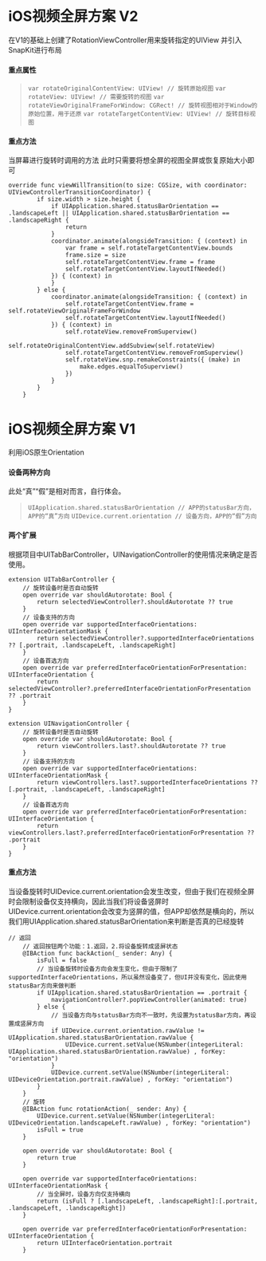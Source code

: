 # iOS视频全屏方案 V2
在V1的基础上创建了RotationViewController用来旋转指定的UIView
并引入SnapKit进行布局
#### 重点属性
> `var rotateOriginalContentView: UIView! // 旋转原始视图`
> `var rotateView: UIView! // 需要旋转的视图`
> `var rotateViewOriginalFrameForWindow: CGRect! // 旋转视图相对于Window的原始位置，用于还原`
> `var rotateTargetContentView: UIView! // 旋转目标视图`

#### 重点方法
当屏幕进行旋转时调用的方法
此时只需要将想全屏的视图全屏或恢复原始大小即可
```
override func viewWillTransition(to size: CGSize, with coordinator: UIViewControllerTransitionCoordinator) {
        if size.width > size.height {
            if UIApplication.shared.statusBarOrientation == .landscapeLeft || UIApplication.shared.statusBarOrientation == .landscapeRight {
                return
            }
            coordinator.animate(alongsideTransition: { (context) in
                var frame = self.rotateTargetContentView.bounds
                frame.size = size
                self.rotateTargetContentView.frame = frame
                self.rotateTargetContentView.layoutIfNeeded()
            }) { (context) in
            }
        } else {
            coordinator.animate(alongsideTransition: { (context) in
                self.rotateTargetContentView.frame = self.rotateViewOriginalFrameForWindow
                self.rotateTargetContentView.layoutIfNeeded()
            }) { (context) in
                self.rotateView.removeFromSuperview()
                self.rotateOriginalContentView.addSubview(self.rotateView)
                self.rotateTargetContentView.removeFromSuperview()
                self.rotateView.snp.remakeConstraints({ (make) in
                    make.edges.equalToSuperview()
                })
            }
        }
    }
```
# iOS视频全屏方案 V1
利用iOS原生Orientation

#### 设备两种方向
此处“真”“假”是相对而言，自行体会。
>`UIApplication.shared.statusBarOrientation // APP的statusBar方向，APP的“真”方向`
>`UIDevice.current.orientation // 设备方向，APP的“假”方向`

#### 两个扩展
根据项目中UITabBarController，UINavigationController的使用情况来确定是否使用。
```
extension UITabBarController {
    // 旋转设备时是否自动旋转
    open override var shouldAutorotate: Bool {
        return selectedViewController?.shouldAutorotate ?? true
    }
    // 设备支持的方向
    open override var supportedInterfaceOrientations: UIInterfaceOrientationMask {
        return selectedViewController?.supportedInterfaceOrientations ?? [.portrait, .landscapeLeft, .landscapeRight]
    }
    // 设备首选方向
    open override var preferredInterfaceOrientationForPresentation: UIInterfaceOrientation {
        return selectedViewController?.preferredInterfaceOrientationForPresentation ?? .portrait
    }
}

extension UINavigationController {
    // 旋转设备时是否自动旋转
    open override var shouldAutorotate: Bool {
        return viewControllers.last?.shouldAutorotate ?? true
    }
    // 设备支持的方向
    open override var supportedInterfaceOrientations: UIInterfaceOrientationMask {
        return viewControllers.last?.supportedInterfaceOrientations ?? [.portrait, .landscapeLeft, .landscapeRight]
    }
    // 设备首选方向
    open override var preferredInterfaceOrientationForPresentation: UIInterfaceOrientation {
        return viewControllers.last?.preferredInterfaceOrientationForPresentation ?? .portrait
    }
}
```

#### 重点方法
当设备旋转时UIDevice.current.orientation会发生改变，但由于我们在视频全屏时会限制设备仅支持横向，因此当我们将设备竖屏时UIDevice.current.orientation会改变为竖屏的值，但APP却依然是横向的，所以我们用UIApplication.shared.statusBarOrientation来判断是否真的已经旋转

```
// 返回
    // 返回按钮两个功能：1.返回，2.将设备旋转成竖屏状态
    @IBAction func backAction(_ sender: Any) {
        isFull = false
        // 当设备旋转时设备方向会发生变化，但由于限制了supportedInterfaceOrientations，所以虽然设备变了，但UI并没有变化，因此使用statusBar方向来做判断
        if UIApplication.shared.statusBarOrientation == .portrait {
            navigationController?.popViewController(animated: true)
        } else {
            // 当设备方向与statusBar方向不一致时，先设置为statusBar方向，再设置成竖屏方向
            if UIDevice.current.orientation.rawValue != UIApplication.shared.statusBarOrientation.rawValue {
                UIDevice.current.setValue(NSNumber(integerLiteral: UIApplication.shared.statusBarOrientation.rawValue) , forKey: "orientation")
            }
            UIDevice.current.setValue(NSNumber(integerLiteral: UIDeviceOrientation.portrait.rawValue) , forKey: "orientation")
        }
    }
    // 旋转
    @IBAction func rotationAction(_ sender: Any) {
        UIDevice.current.setValue(NSNumber(integerLiteral: UIDeviceOrientation.landscapeLeft.rawValue) , forKey: "orientation")
        isFull = true
    }
    
    open override var shouldAutorotate: Bool {
        return true
    }
    
    open override var supportedInterfaceOrientations: UIInterfaceOrientationMask {
        // 当全屏时，设备方向仅支持横向
        return (isFull ? [.landscapeLeft, .landscapeRight]:[.portrait, .landscapeLeft, .landscapeRight])
    }
    
    open override var preferredInterfaceOrientationForPresentation: UIInterfaceOrientation {
        return UIInterfaceOrientation.portrait
    }
```
